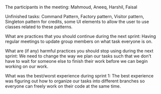 The participants in the meeting: Mahmoud, Aneeq, Harshil, Faisal

Unfinished tasks: Command Pattern, Factory pattern, Visitor pattern, Singleton pattern for credits, some UI elements to allow the user to use classes related to these patterns.

What are practices that you should continue during the next sprint: Having regular meetings to update group members on what task everyone is on.

What are (if any) harmful practices you should stop using during the next sprint: We need to change the way we plan our tasks such that we don't have to wait for someone else to
finish their work before we can begin working on our work.

What was the best/worst experience during sprint 1: The best experience was figuring out how to organize our tasks into different branches so everyone can freely work on their code
at the same time. 


